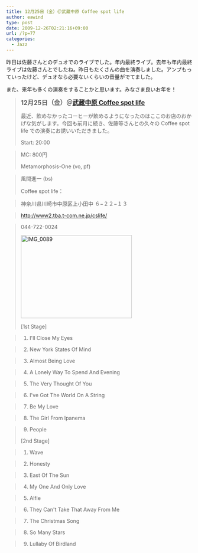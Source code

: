 ```yaml
---
title: 12月25日（金）＠武蔵中原 Coffee spot life
author: eawind
type: post
date: 2009-12-26T02:21:16+09:00
url: /?p=77
categories:
  - Jazz
---
```

昨日は佐藤さんとのデュオでのライブでした。年内最終ライブ。去年も年内最終ライブは佐藤さんとでしたね。昨日もたくさんの曲を演奏しました。アンプもっていったけど、デュオなら必要ないくらいの音量がでてました。

また、来年も多くの演奏をすることかと思います。みなさま良いお年を！

> **<big>12月25日（金）＠<a href="http://www2.tba.t-com.ne.jp/cslife/" target="_blank" rel="noopener noreferrer">武蔵中原 Coffee spot life</a></big>**
>
> 最近、飲めなかったコーヒーが飲めるようになったのはここのお店のおかげな気がします。今回も前月に続き、佐藤等さんとの久々の Coffee spot life での演奏にお誘いいただきました。
>
> Start: 20:00

> MC: 800円
>
> Metamorphosis-One (vo, pf)

> 風間進一 (bs)
>
> Coffee spot life：

> 神奈川県川崎市中原区上小田中 ６−２２−１３

> <a href="http://www2.tba.t-com.ne.jp/cslife/" target="_blank" rel="noopener noreferrer">http://www2.tba.t-com.ne.jp/cslife/</a>

> 044-722-0024
>
> <span class="mt-enclosure mt-enclosure-image" style="display: inline;"><a href="/img/wp/2009/12/IMG_0089.jpg"><img class="alignnone size-medium wp-image-877" src="/img/wp/2009/12/IMG_0089.jpg" alt="IMG_0089" width="300" height="225" srcset="/img/wp/2009/12/IMG_0089.jpg 300w, /img/wp/2009/12/IMG_0089-1024x768.jpg 1024w" sizes="(max-width: 300px) 100vw, 300px" /></a></span>
>
> [1st Stage]

> 1. I'll Close My Eyes

> 2. New York States Of Mind

> 3. Almost Being Love

> 4. A Lonely Way To Spend And Evening

> 5. The Very Thought Of You

> 6. I've Got The World On A String

> 7. Be My Love

> 8. The Girl From Ipanema

> 9. People
>
> [2nd Stage]

> 1. Wave

> 2. Honesty

> 3. East Of The Sun

> 4. My One And Only Love

> 5. Alfie

> 6. They Can't Take That Away From Me

> 7. The Christmas Song

> 8. So Many Stars

> 9. Lullaby Of Birdland
